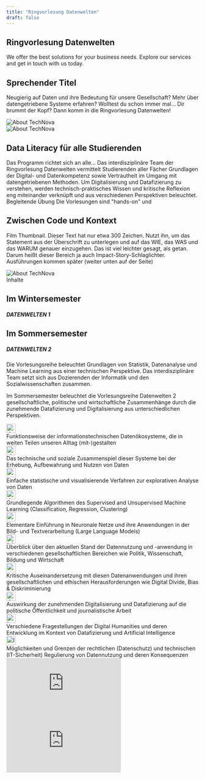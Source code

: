```yaml
---
title: "Ringvorlesung Datenwelten"
draft: false
---
```


<!-- Title Section -->
<section class="title-section">
    <div class="title-content">
        <h1 class="title-title">Ringvorlesung Datenwelten</h1>
        <p class="title-subtitle">We offer the best solutions for your business needs. Explore our services and get in touch with us today.</p>
    </div>
</section>

<section id="about" class="py-2 bg-light">
    <div class="container px-4 px-lg-5">
        <div class="row gx-4 gx-lg-5 align-items-center">
            <div class="col-lg-6">
                <h2 class="fw-bolder mb-4">Sprechender Titel</h2>
                <p class="lead mb-4">Neugierig auf Daten und ihre Bedeutung für unsere Gesellschaft? Mehr über datengetriebene Systeme erfahren? Wolltest du schon immer mal... Dir brummt der Kopf? Dann komm in die Ringvorlesung Datenwelten!</p>
            </div>
            <div class="col-lg-6 pt-4">
                <img src="https://images.unsplash.com/photo-1485827404703-89b55fcc595e?crop=entropy&cs=tinysrgb&fit=max&fm=jpg&ixid=M3w0NzEyNjZ8MHwxfHNlYXJjaHw1fHx0ZWNofGVufDB8MHx8fDE3Mjk1MDg5OTV8MA&ixlib=rb-4.0.3&q=80&w=1080" alt="About TechNova" class="img-fluid rounded">
            </div>
        </div>
    </div>
</section>

<section id="about" class="py-2 bg-light">
    <div class="container px-4 px-lg-5">
        <div class="row gx-4 gx-lg-5 align-items-center">
            <div class="col-lg-6 pt-4">
                <img src="https://images.unsplash.com/photo-1485827404703-89b55fcc595e?crop=entropy&cs=tinysrgb&fit=max&fm=jpg&ixid=M3w0NzEyNjZ8MHwxfHNlYXJjaHw1fHx0ZWNofGVufDB8MHx8fDE3Mjk1MDg5OTV8MA&ixlib=rb-4.0.3&q=80&w=1080" alt="About TechNova" class="img-fluid rounded">
            </div>
            <div class="col-lg-6">
                <h2 class="fw-bolder mb-4">Data Literacy für alle Studierenden</h2>
                <p class="lead mb-4">Das Programm richtet sich an alle...
        Das interdisziplinäre Team der Ringvorlesung Datenwelten vermittelt Studierenden aller Fächer Grundlagen der Digital- und Datenkompetenz sowie Vertrautheit im Umgang mit datengetriebenen Methoden. Um Digitalisierung und Datafizierung zu verstehen, werden technisch-praktisches Wissen und kritische Reflexion eng miteinander verknüpft und aus verschiedenen Perspektiven beleuchtet.
        Begleitende Übung
        Die Vorlesungen sind "hands-on" und</p>
            </div>
        </div>
    </div>
</section>

<section id="about" class="py-2 bg-light">
    <div class="container px-4 px-lg-5">
        <div class="row gx-4 gx-lg-5 align-items-center">
            <div class="col-lg-6">
                <h2 class="fw-bolder mb-4">Zwischen Code und Kontext</h2>
                <p class="lead mb-4">Film Thumbnail. Dieser Text hat nur etwa 300 Zeichen. Nutzt ihn, um das Statement aus der Überschrift zu unterlegen und auf das WIE, das WAS und das WARUM genauer einzugehen. Das ist viel leichter gesagt, als getan. Darum heißt dieser Bereich ja auch Impact-Story-Schlaglichter. Ausführungen kommen später (weiter unten auf der Seite)</p>
            </div>
            <div class="col-lg-6 pt-4">
                <img src="https://images.unsplash.com/photo-1485827404703-89b55fcc595e?crop=entropy&cs=tinysrgb&fit=max&fm=jpg&ixid=M3w0NzEyNjZ8MHwxfHNlYXJjaHw1fHx0ZWNofGVufDB8MHx8fDE3Mjk1MDg5OTV8MA&ixlib=rb-4.0.3&q=80&w=1080" alt="About TechNova" class="img-fluid rounded">
            </div>
        </div>
    </div>
</section>


<div class="content-section">
    <div class="divider">
        <div class="divider-text">
            <span>Inhalte</span>
        </div>
    </div>
</div>

 <div class="py-2">
    <div class="container">
        <div class="row align-items-center mb-2">
            <div class="col-md-6 text-center">
                <h2 class="fw-bolder mb-2">Im Wintersemester</h3>
                <h5 class="text-muted">DATENWELTEN 1</h5>
            </div>
            <div class="col-md-6 text-center">
                <h2 class="fw-bolder mb-2">Im Sommersemester</h3>
                <h5 class="text-muted">DATENWELTEN 2</h5>
            </div>
        </div>
        <div class="row align-items-center mb-2">
            <div class="col-md-6">
                <p class="fs-5">
                    Die Vorlesungsreihe beleuchtet Grundlagen von Statistik, Datenanalyse und Machine Learning aus einer technischen Perspektive.
                    Das interdisziplinäre Team setzt sich aus Dozierenden der Informatik und den Sozialwissenschaften zusammen.
                </p>
            </div>
            <div class="col-md-6">
                <p class="fs-5">
                    Im Sommersemester beleuchtet die Vorlesungsreihe Datenwelten 2 gesellschaftliche, politische und wirtschaftliche Zusammenhänge durch die zunehmende Datafizierung und Digitalisierung aus unterschiedlichen Perspektiven.
                </p>
            </div>
        </div>
        <div class="row align-items-center">
            <div class="col-md-6">
                <div>
                    <div class="row align-items-center mb-2">
                        <div class="col-auto">
                            <img src="/icons/codicons/debug-disconnect.svg" alt="debug-disconnect" class="img-fluid" style="width: 1.5rem; height: 1.5rem;">
                        </div>
                        <div class="col">
                            Funktionsweise der informationstechnischen Datenökosysteme, die in weiten Teilen unseren Alltag (mit-)gestalten
                        </div>
                    </div>
                    <div class="row align-items-center mb-2">
                        <div class="col-auto">
                            <img src="/icons/codicons/cloud-upload.svg" alt="cloud-upload" class="img-fluid" style="width: 1.5rem; height: 1.5rem;">
                        </div>
                        <div class="col">
                            Das technische und soziale Zusammenspiel dieser Systeme bei der Erhebung, Aufbewahrung und Nutzen von Daten
                        </div>
                    </div>
                    <div class="row align-items-center mb-2">
                        <div class="col-auto">
                            <img src="/icons/codicons/graph-scatter.svg" alt="graph-scatter" class="img-fluid" style="width: 1.5rem; height: 1.5rem;">
                        </div>
                        <div class="col">
                            Einfache statistische und visualisierende Verfahren zur explorativen Analyse von Daten
                        </div>
                    </div>
                    <div class="row align-items-center mb-2">
                        <div class="col-auto">
                            <img src="/icons/codicons/debug-alt.svg" alt="debug-alt" class="img-fluid" style="width: 1.5rem; height: 1.5rem;">
                        </div>
                        <div class="col">
                            Grundlegende Algorithmen des Supervised and Unsupervised Machine Learning (Classification, Regression, Clustering)
                        </div>
                    </div>
                    <div class="row align-items-center mb-2">
                        <div class="col-auto">
                            <img src="/icons/codicons/combine.svg" alt="combine" class="img-fluid" style="width: 1.5rem; height: 1.5rem;">
                        </div>
                        <div class="col">
                            Elementare Einführung in Neuronale Netze und ihre Anwendungen in der Bild- und Textverarbeitung (Large Language Models)
                        </div>
                    </div>
                </div>
            </div>
            <div class="col-md-6">
                <div>
                    <div class="row align-items-center mb-2">
                        <div class="col-auto">
                            <img src="/icons/codicons/telescope.svg" alt="telescope" class="img-fluid" style="width: 1.5rem; height: 1.5rem;">
                        </div>
                        <div class="col">
                            Überblick über den aktuellen Stand der Datennutzung und -anwendung in verschiedenen gesellschaftlichen Bereichen wie Politik, Wissenschaft, Bildung und Wirtschaft
                        </div>
                    </div>
                    <div class="row align-items-center mb-2">
                        <div class="col-auto">
                            <img src="/icons/codicons/organization.svg" alt="organization" class="img-fluid" style="width: 1.5rem; height: 1.5rem;">
                        </div>
                        <div class="col">
                            Kritische Auseinandersetzung mit diesen Datenanwendungen und ihren gesellschaftlichen und ethischen Herausforderungen wie Digital Divide, Bias & Diskriminierung
                        </div>
                    </div>
                    <div class="row align-items-center mb-2">
                        <div class="col-auto">
                            <img src="/icons/codicons/device-camera.svg" alt="device-camera" class="img-fluid" style="width: 1.5rem; height: 1.5rem;">
                        </div>
                        <div class="col">
                            Auswirkung der zunehmenden Digitalisierung und Datafizierung auf die politische Öffentlichkeit und journalistische Arbeit
                        </div>
                    </div>
                    <div class="row align-items-center mb-2">
                        <div class="col-auto">
                            <img src="/icons/codicons/book.svg" alt="book" class="img-fluid" style="width: 1.5rem; height: 1.5rem;">
                        </div>
                        <div class="col">
                            Verschiedene Fragestellungen der Digital Humanities und deren Entwicklung im Kontext von Datafizierung und Artificial Intelligence
                        </div>
                    </div>
                    <div class="row align-items-center mb-2">
                        <div class="col-auto">
                            <img src="/icons/codicons/law.svg" alt="law" class="img-fluid" style="width: 1.5rem; height: 1.5rem;">
                        </div>
                        <div class="col">
                            Möglichkeiten und Grenzen der rechtlichen (Datenschutz) und technischen (IT-Sicherheit) Regulierung von Datennutzung und deren Konsequenzen
                        </div>
                    </div>
                </div>
            </div>
        </div>
        </div>
    </div>
</div>


<div class="row align-items-center mb-5">
            <div class="col-md-6 align-self-center">
                <div class="embed-responsive embed-responsive-16by9">
                     <iframe src='https://lecture2go.uni-hamburg.de/o/iframe/?obj=70078&series=true'
                            title='Datenwelten I: Einführung in Data Science'
                            frameborder='0'
                            allowfullscreen
                            class="embed-responsive-item">
                     </iframe>
                </div>
            </div>
            <div class="col-md-6">
                <div class="embed-responsive embed-responsive-16by9">
                    <iframe
                        src='https://lecture2go.uni-hamburg.de/o/iframe/?obj=71422&series=true'
                        title='Datenwelten II: Reflexion der Datenwelten'
                        frameborder='0'
                        allowfullscreen
                        class="embed-responsive-item">
                    </iframe>
                </div>
            </div>



